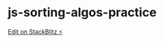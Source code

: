 # js-sorting-algos-practice

[Edit on StackBlitz ⚡️](https://stackblitz.com/edit/js-sorting-algos-practice)